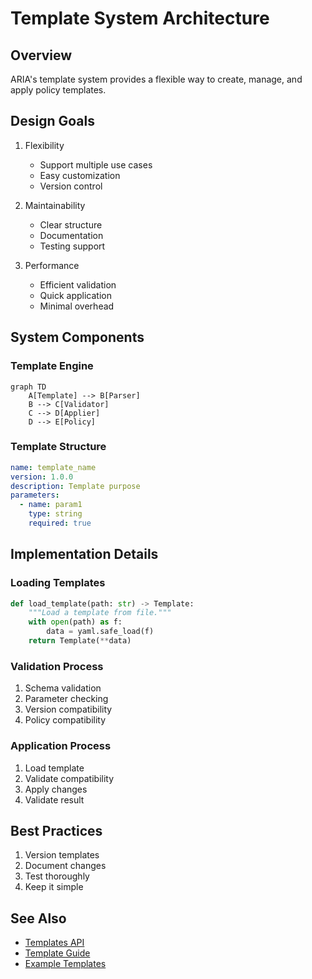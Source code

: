 # Template System Architecture

## Overview

ARIA's template system provides a flexible way to create, manage, and apply policy templates.

## Design Goals

1. Flexibility
   - Support multiple use cases
   - Easy customization
   - Version control

2. Maintainability
   - Clear structure
   - Documentation
   - Testing support

3. Performance
   - Efficient validation
   - Quick application
   - Minimal overhead

## System Components

### Template Engine

```mermaid
graph TD
    A[Template] --> B[Parser]
    B --> C[Validator]
    C --> D[Applier]
    D --> E[Policy]
```

### Template Structure

```yaml
name: template_name
version: 1.0.0
description: Template purpose
parameters:
  - name: param1
    type: string
    required: true
```

## Implementation Details

### Loading Templates

```python
def load_template(path: str) -> Template:
    """Load a template from file."""
    with open(path) as f:
        data = yaml.safe_load(f)
    return Template(**data)
```

### Validation Process

1. Schema validation
2. Parameter checking
3. Version compatibility
4. Policy compatibility

### Application Process

1. Load template
2. Validate compatibility
3. Apply changes
4. Validate result

## Best Practices

1. Version templates
2. Document changes
3. Test thoroughly
4. Keep it simple

## See Also

- [Templates API](../api/templates.md)
- [Template Guide](../guides/templates.md)
- [Example Templates](../examples/template-usage.yml)
